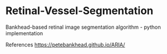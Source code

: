 # Retinal-Vessel-Segmentation
Bankhead-based retinal image segmentation algorithm - python implementation

References
https://petebankhead.github.io/ARIA/
